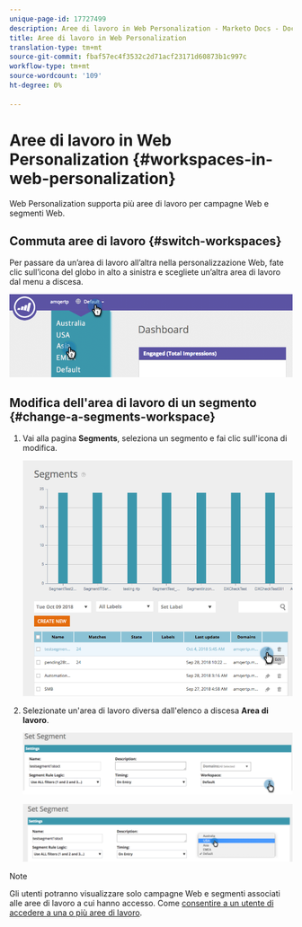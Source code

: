 ```yaml
---
unique-page-id: 17727499
description: Aree di lavoro in Web Personalization - Marketo Docs - Documentazione prodotto
title: Aree di lavoro in Web Personalization
translation-type: tm+mt
source-git-commit: fbaf57ec4f3532c2d71acf23171d60873b1c997c
workflow-type: tm+mt
source-wordcount: '109'
ht-degree: 0%

---
```



# Aree di lavoro in Web Personalization {#workspaces-in-web-personalization}

Web Personalization supporta più aree di lavoro per campagne Web e segmenti Web.

## Commuta aree di lavoro {#switch-workspaces}

Per passare da un’area di lavoro all’altra nella personalizzazione Web, fate clic sull’icona del globo in alto a sinistra e scegliete un’altra area di lavoro dal menu a discesa.

![](assets/ss7.png)

## Modifica dell&#39;area di lavoro di un segmento {#change-a-segments-workspace}

1. Vai alla pagina **Segments**, seleziona un segmento e fai clic sull&#39;icona di modifica.

   ![](assets/ss4.png)

1. Selezionate un&#39;area di lavoro diversa dall&#39;elenco a discesa **Area di lavoro**.

   ![](assets/ss6.png)

   ![](assets/ss5.png)

>[!NOTE]
>
>Gli utenti potranno visualizzare solo campagne Web e segmenti associati alle aree di lavoro a cui hanno accesso. Come [consentire a un utente di accedere a una o più aree di lavoro](/help/marketo/product-docs/administration/workspaces-and-person-partitions/allow-user-access-to-a-workspace.md).
